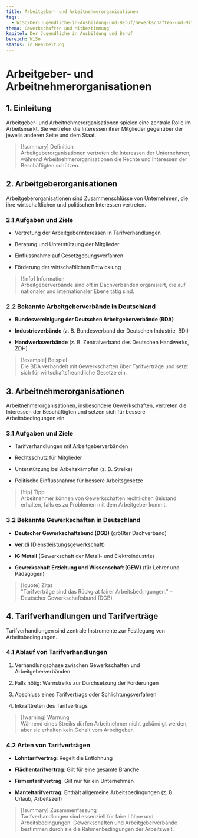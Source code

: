```yaml
---
title: Arbeitgeber- und Arbeitnehmerorganisationen
tags:
  - WiSo/Der-Jugendliche-in-Ausbildung-und-Beruf/Gewerkschaften-und-Mitbestimmung
thema: Gewerkschaften und Mitbestimmung
kapitel: Der Jugendliche in Ausbildung und Beruf
bereich: WiSo
status: in Bearbeitung
---
```

# Arbeitgeber- und Arbeitnehmerorganisationen

## 1. Einleitung

Arbeitgeber- und Arbeitnehmerorganisationen spielen eine zentrale Rolle im Arbeitsmarkt. Sie vertreten die Interessen ihrer Mitglieder gegenüber der jeweils anderen Seite und dem Staat.

> [!summary] Definition  
> Arbeitgeberorganisationen vertreten die Interessen der Unternehmen, während Arbeitnehmerorganisationen die Rechte und Interessen der Beschäftigten schützen.

## 2. Arbeitgeberorganisationen

Arbeitgeberorganisationen sind Zusammenschlüsse von Unternehmen, die ihre wirtschaftlichen und politischen Interessen vertreten.

### 2.1 Aufgaben und Ziele

- Vertretung der Arbeitgeberinteressen in Tarifverhandlungen
    
- Beratung und Unterstützung der Mitglieder
    
- Einflussnahme auf Gesetzgebungsverfahren
    
- Förderung der wirtschaftlichen Entwicklung
    

> [!info] Information  
> Arbeitgeberverbände sind oft in Dachverbänden organisiert, die auf nationaler und internationaler Ebene tätig sind.

### 2.2 Bekannte Arbeitgeberverbände in Deutschland

- **Bundesvereinigung der Deutschen Arbeitgeberverbände (BDA)**
    
- **Industrieverbände** (z. B. Bundesverband der Deutschen Industrie, BDI)
    
- **Handwerksverbände** (z. B. Zentralverband des Deutschen Handwerks, ZDH)
    

> [!example] Beispiel  
> Die BDA verhandelt mit Gewerkschaften über Tarifverträge und setzt sich für wirtschaftsfreundliche Gesetze ein.

## 3. Arbeitnehmerorganisationen

Arbeitnehmerorganisationen, insbesondere Gewerkschaften, vertreten die Interessen der Beschäftigten und setzen sich für bessere Arbeitsbedingungen ein.

### 3.1 Aufgaben und Ziele

- Tarifverhandlungen mit Arbeitgeberverbänden
    
- Rechtsschutz für Mitglieder
    
- Unterstützung bei Arbeitskämpfen (z. B. Streiks)
    
- Politische Einflussnahme für bessere Arbeitsgesetze
    

> [!tip] Tipp  
> Arbeitnehmer können von Gewerkschaften rechtlichen Beistand erhalten, falls es zu Problemen mit dem Arbeitgeber kommt.

### 3.2 Bekannte Gewerkschaften in Deutschland

- **Deutscher Gewerkschaftsbund (DGB)** (größter Dachverband)
    
- **ver.di** (Dienstleistungsgewerkschaft)
    
- **IG Metall** (Gewerkschaft der Metall- und Elektroindustrie)
    
- **Gewerkschaft Erziehung und Wissenschaft (GEW)** (für Lehrer und Pädagogen)
    

> [!quote] Zitat  
> "Tarifverträge sind das Rückgrat fairer Arbeitsbedingungen." – Deutscher Gewerkschaftsbund (DGB)

## 4. Tarifverhandlungen und Tarifverträge

Tarifverhandlungen sind zentrale Instrumente zur Festlegung von Arbeitsbedingungen.

### 4.1 Ablauf von Tarifverhandlungen

1. Verhandlungsphase zwischen Gewerkschaften und Arbeitgeberverbänden
    
2. Falls nötig: Warnstreiks zur Durchsetzung der Forderungen
    
3. Abschluss eines Tarifvertrags oder Schlichtungsverfahren
    
4. Inkrafttreten des Tarifvertrags
    

> [!warning] Warnung  
> Während eines Streiks dürfen Arbeitnehmer nicht gekündigt werden, aber sie erhalten kein Gehalt vom Arbeitgeber.

### 4.2 Arten von Tarifverträgen

- **Lohntarifvertrag**: Regelt die Entlohnung
    
- **Flächentarifvertrag**: Gilt für eine gesamte Branche
    
- **Firmentarifvertrag**: Gilt nur für ein Unternehmen
    
- **Manteltarifvertrag**: Enthält allgemeine Arbeitsbedingungen (z. B. Urlaub, Arbeitszeit)
    

> [!summary] Zusammenfassung  
> Tarifverhandlungen sind essenziell für faire Löhne und Arbeitsbedingungen. Gewerkschaften und Arbeitgeberverbände bestimmen durch sie die Rahmenbedingungen der Arbeitswelt.

